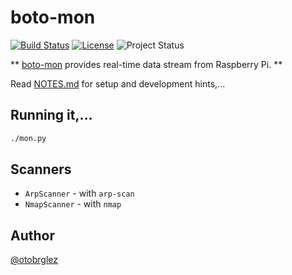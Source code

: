 # boto-mon

[![Build Status](https://travis-ci.org/otobrglez/boto-mon.svg?branch=master)](https://travis-ci.org/otobrglez/boto-mon)
[![License](http://img.shields.io/:license-Apache%202-red.svg)](http://www.apache.org/licenses/LICENSE-2.0.txt)
![Project Status](https://img.shields.io/badge/status-alpha-red.svg)

** [boto-mon] provides real-time data stream from Raspberry Pi. **

Read [NOTES.md](NOTES.md) for setup and development hints,...

## Running it,...

```bash
./mon.py
```

## Scanners

- `ArpScanner` - with `arp-scan`
- `NmapScanner` - with `nmap`

## Author

[@otobrglez](https://github.com/otobrglez)

[boto-mon]: https://github.com/otobrglez/boto-mon
